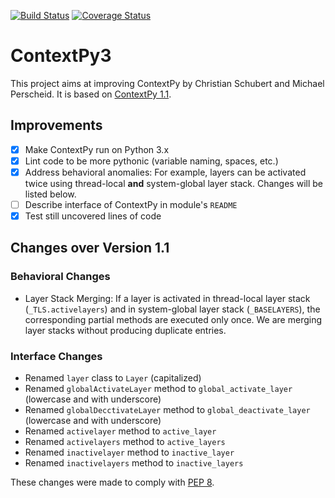 [![Build Status](https://travis-ci.org/jchromik/contextpy3.svg?branch=master)](https://travis-ci.org/jchromik/contextpy3)
[![Coverage Status](https://coveralls.io/repos/github/jchromik/contextpy3/badge.svg?branch=master)](https://coveralls.io/github/jchromik/contextpy3)

# ContextPy3

This project aims at improving ContextPy by Christian Schubert and Michael Perscheid.
It is based on [ContextPy 1.1](https://pypi.python.org/pypi/ContextPy). 

## Improvements

- [x] Make ContextPy run on Python 3.x
- [x] Lint code to be more pythonic (variable naming, spaces, etc.)
- [x] Address behavioral anomalies: For example, layers can be activated twice using thread-local **and** system-global layer stack. Changes will be listed below.
- [ ] Describe interface of ContextPy in module's `README`
- [x] Test still uncovered lines of code

## Changes over Version 1.1

### Behavioral Changes

- Layer Stack Merging: If a layer is activated in thread-local layer stack (`_TLS.activelayers`) and in system-global layer stack (`_BASELAYERS`), the corresponding partial methods are executed only once. We are merging layer stacks without producing duplicate entries.

### Interface Changes

- Renamed `layer` class to `Layer` (capitalized)
- Renamed `globalActivateLayer` method to `global_activate_layer` (lowercase and with underscore)
- Renamed `globalDecctivateLayer` method to `global_deactivate_layer` (lowercase and with underscore)
- Renamed `activelayer` method to `active_layer`
- Renamed `activelayers` method to `active_layers`
- Renamed `inactivelayer` method to `inactive_layer`
- Renamed `inactivelayers` method to `inactive_layers`

These changes were made to comply with [PEP 8](https://www.python.org/dev/peps/pep-0008/).